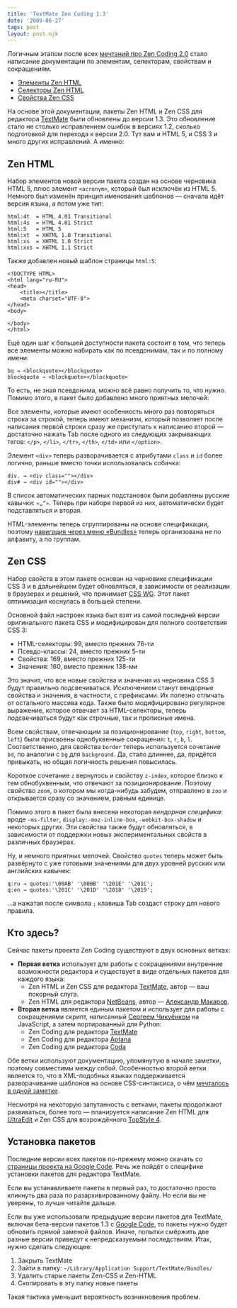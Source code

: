 ```yaml
---
title: 'TextMate Zen Coding 1.3'
date: '2009-06-27'
tags: post
layout: post.njk
---
```


Логичным этапом после всех [мечтаний про Zen Coding 2.0](/2009/04/zen-coding-concept/) стало написание документации по элементам, селекторам, свойствам и сокращениям.

- [Элементы Zen HTML](http://code.google.com/p/zen-coding/wiki/ZenHTMLElementsRu)
- [Селекторы Zen HTML](http://code.google.com/p/zen-coding/wiki/ZenHTMLSelectorsRu)
- [Свойства Zen CSS](http://code.google.com/p/zen-coding/wiki/ZenCSSPropertiesRu)

На основе этой документации, пакеты Zen HTML и Zen CSS для редактора [TextMate](http://macromates.com/) были обновлены до версии 1.3. Это обновление стало не столько исправлением ошибок в версиях 1.2, сколько подготовкой для перехода к версии 2.0. Тут вам и HTML 5, и CSS 3 и много других исправлений. А именно:

## Zen HTML

Набор элементов новой версии пакета создан на основе черновика HTML 5, плюс элемент `<acronym>`, который был исключён из HTML 5. Немного был изменён принцип именования шаблонов — сначала идёт версия языка, а потом уже тип:

    html:4t  = HTML 4.01 Transitional
    html:4s  = HTML 4.01 Strict
    html:5   = HTML 5
    html:xt  = XHTML 1.0 Transitional
    html:xs  = XHTML 1.0 Strict
    html:xxs = XHTML 1.1 Strict

Также добавлен новый шаблон страницы `html:5`:

    <!DOCTYPE HTML>
    <html lang="ru-RU">
    <head>
        <title></title>
        <meta charset="UTF-8">
    </head>
    <body>

    </body>
    </html>

Ещё один шаг к большей доступности пакета состоит в том, что теперь все элементы можно набирать как по псевдонимам, так и по полному имени:

    bq → <blockquote></blockquote>
    blockquote → <blockquote></blockquote>

То есть, не зная псевдонима, можно всё равно получить то, что нужно. Помимо этого, в пакет было добавлено много приятных мелочей:

Все элементы, которые имеют особенность много раз повторяться строка за строкой, теперь имеют механизм, который позволяет после написания первой строки сразу же приступать к написанию второй — достаточно нажать Tab после одного из следующих закрывающих тегов: `</p>`, `</li>`, `</tr>`, `</th>`, `</td>` или `</option>`.

Элемент `<div>` теперь разворачивается с атрибутами `class` и `id` более логично, раньше вместо точки использовалась собачка:

    div. → <div class=""></div>
    div# → <div id=""></div>

В список автоматических парных подстановок были добавлены русские кавычки: `«„“»`. Теперь при наборе первой из них, автоматически будет подставляться и вторая.

HTML-элементы теперь сгруппированы на основе спецификации, поэтому [навигация через меню «Bundles»](images/menu.navigation.png) теперь организована не по алфавиту, а по группам.

## Zen CSS

Набор свойств в этом пакете основан на черновике спецификации CSS 3 и в дальнейшем будет обновляться, в зависимости от реализации в браузерах и решений, что принимает [CSS WG](http://www.w3.org/blog/CSS/). Этот пакет оптимизация коснулась в большей степени.

Основной файл настроек языка был взят из самой последней версии оригинального пакета CSS и модифицирован для полного соответствия CSS 3:

- HTML-селекторы: 99, вместо прежних 76-ти
- Псевдо-классы: 24, вместо прежних 5-ти
- Свойства: 169, вместо прежних 125-ти
- Значения: 160, вместо прежник 138-ми

Это значит, что все новые свойства и значения из черновика CSS 3 будут правильно подсвечиваться. Исключением станут вендорные свойства и значения, в частности, с префиксами. Их полезно отличать от остального массива кода. Также было модифицировано регулярное выражение, которое отвечает за HTML-селекторы, теперь подсвечиваться будут как строчные, так и прописные имена.

Всем свойствам, отвечающим за позиционирование (`top`, `right`, `bottom`, `left`) были присвоены однобуквенные сокращения: `t`, `r`, `b`, `l`. Соответственно, для свойства `border` теперь используется сочетание `bd`, по аналогии с `bg` для `background`. Да, стало длиннее, да, придётся привыкать, но общая логичность решения повысилась.

Короткое сочетание `z` вернулось и свойству `z-index`, которое близко к тем обнобуквенным, что отвечают за позиционирование. Поэтому свойство `zoom`, о котором мы когда-нибудь забудем, отправлено в `zoo` и открывается сразу со значением, равным единице.

Помимо этого в пакет была внесена некоторая _вендорная специфика_: вроде `-ms-filter`, `display:-moz-inline-box`, `-webkit-box-shadow` и некоторых других. Эти свойства также будут обновляться, в зависимости от поддержки новых экспериментальных свойств в различных браузерах.

Ну, и немного приятных мелочей. Свойство `quotes` теперь может быть развёрнуто с уже готовыми значениями для двух уровней русских или английских кавычек:

    q:ru → quotes:'\00AB' '\00BB' '\201E' '\201C';
    q:en → quotes:'\201C' '\201D' '\2018' '\2019';

…а нажатая после символа `;` клавиша Tab создаст строку для нового правила.

## Кто здесь?

Сейчас пакеты проекта Zen Coding существуют в двух основных ветках:

- **Первая ветка** использует для работы с сокращениями внутренние возможности редактора и существует в виде отдельных пакетов для каждого языка:
    - Zen HTML и Zen CSS для редактора [TextMate](http://macromates.com/), автор — ваш покорный слуга.
    - Zen HTML для редактора [NetBeans](http://www.netbeans.org/), автор — [Александр Макаров](http://rmcreative.ru/).
- **Вторая ветка** является единым пакетом и использует для работы с сокращениями скрипт, написанный [Сергеем Чикуёнком](http://chikuyonok.ru/) на JavaScript, а затем портированный для Python:
    - Zen Coding для редактора [TextMate](http://macromates.com/)
    - Zen Coding для редактора [Aptana](http://www.aptana.com/)
    - Zen Coding для редактора [Coda](http://panic.com/coda/)

Обе ветки используют документацию, упомянутую в начале заметки, поэтому совместимы между собой. Особенностью второй ветки является то, что в XML-подобных языках поддерживается разворачивание шаблонов на основе CSS-синтаксиса, о чём [мечталось в одной заметке](/2009/04/zen-coding-concept/).

Несмотря на некоторую запутанность с ветками, пакеты продолжают развиваться, более того — планируется написание Zen HTML для [UltraEdit](http://www.ultraedit.com/products/ultraedit/) и Zen CSS для возрождённого [TopStyle 4](http://www.topstyle4.com/).

## Установка пакетов

Последние версии всех пакетов по-прежему можно скачать со [страницы проекта на Google Code](http://code.google.com/p/zen-coding/). Речь же пойдёт о специфике установки пакетов для редактора TextMate.

Если вы устанавливаете пакеты в первый раз, то достаточно просто кликнуть два раза по разархивированному файлу. Но если вы не уверены, то лучше читайте дальше.

Если вы уже использовали предыдущие версии пакетов для TextMate, включая бета-версии пакетов 1.3 с [Google Code](http://code.google.com/p/zen-coding/), то пакеты нужно будет обновить прямой заменой файлов. Иначе, попытки смёржить две разные версии приведут к непредсказуемым последствиям. Итак, нужно сделать следующее:

1. Закрыть TextMate
2. Зайти в папку: `~/Library/Application Support/TextMate/Bundles/`
3. Удалить старые пакеты Zen-CSS и Zen-HTML
4. Скопировать в эту папку новые пакеты

Такая тактика уменьшит вероятность возникновения проблем.

